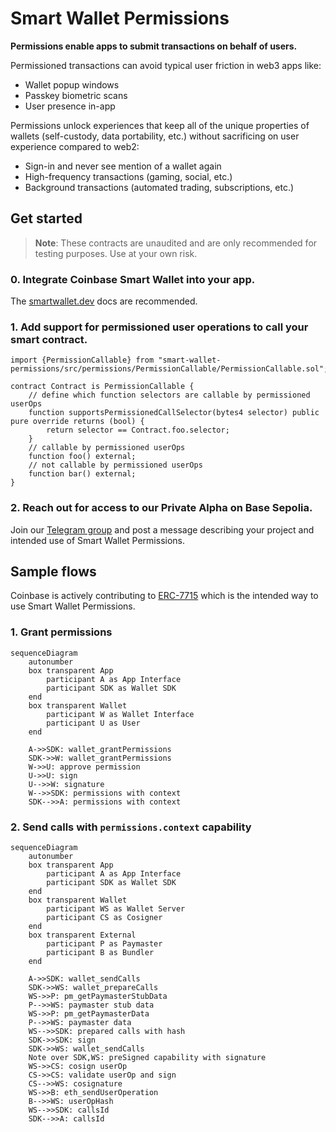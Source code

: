 # Smart Wallet Permissions

**Permissions enable apps to submit transactions on behalf of users.**

Permissioned transactions can avoid typical user friction in web3 apps like:

- Wallet popup windows
- Passkey biometric scans
- User presence in-app

Permissions unlock experiences that keep all of the unique properties of wallets (self-custody, data portability, etc.) without sacrificing on user experience compared to web2:

- Sign-in and never see mention of a wallet again
- High-frequency transactions (gaming, social, etc.)
- Background transactions (automated trading, subscriptions, etc.)

## Get started

> **Note**: These contracts are unaudited and are only recommended for testing purposes. Use at your own risk.

### 0. Integrate Coinbase Smart Wallet into your app.

The [smartwallet.dev](https://www.smartwallet.dev/why) docs are recommended.

### 1. Add support for permissioned user operations to call your smart contract.

```solidity
import {PermissionCallable} from "smart-wallet-permissions/src/permissions/PermissionCallable/PermissionCallable.sol";

contract Contract is PermissionCallable {
    // define which function selectors are callable by permissioned userOps
    function supportsPermissionedCallSelector(bytes4 selector) public pure override returns (bool) {
        return selector == Contract.foo.selector;
    }
    // callable by permissioned userOps
    function foo() external;
    // not callable by permissioned userOps
    function bar() external;
}
```

### 2. Reach out for access to our Private Alpha on Base Sepolia.

Join our [Telegram group](https://t.me/+r3nLFnTj6spkNzdh) and post a message describing your project and intended use of Smart Wallet Permissions.

## Sample flows

Coinbase is actively contributing to [ERC-7715](https://eip.tools/eip/7715) which is the intended way to use Smart Wallet Permissions.

### 1. Grant permissions

```mermaid
sequenceDiagram
    autonumber
    box transparent App
        participant A as App Interface
        participant SDK as Wallet SDK
    end
    box transparent Wallet
        participant W as Wallet Interface
        participant U as User
    end

    A->>SDK: wallet_grantPermissions
    SDK->>W: wallet_grantPermissions
    W->>U: approve permission
    U->>U: sign
    U-->>W: signature
    W-->>SDK: permissions with context
    SDK-->>A: permissions with context
```

### 2. Send calls with `permissions.context` capability

```mermaid
sequenceDiagram
    autonumber
    box transparent App
        participant A as App Interface
        participant SDK as Wallet SDK
    end
    box transparent Wallet
        participant WS as Wallet Server
        participant CS as Cosigner
    end
    box transparent External
        participant P as Paymaster
        participant B as Bundler
    end

    A->>SDK: wallet_sendCalls
    SDK->>WS: wallet_prepareCalls
    WS->>P: pm_getPaymasterStubData
    P-->>WS: paymaster stub data
    WS->>P: pm_getPaymasterData
    P-->>WS: paymaster data
    WS-->>SDK: prepared calls with hash
    SDK->>SDK: sign
    SDK->>WS: wallet_sendCalls
    Note over SDK,WS: preSigned capability with signature
    WS->>CS: cosign userOp
    CS->>CS: validate userOp and sign
    CS-->>WS: cosignature
    WS->>B: eth_sendUserOperation
    B-->>WS: userOpHash
    WS-->>SDK: callsId
    SDK-->>A: callsId
```
